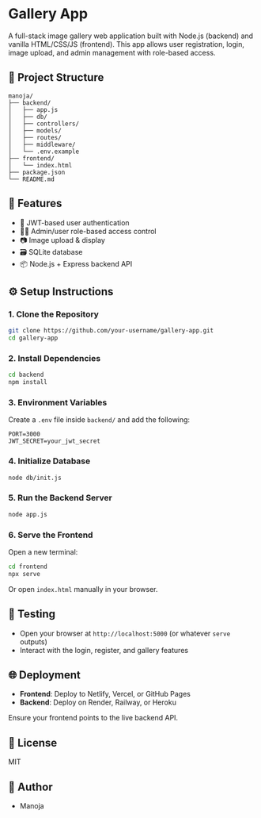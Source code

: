 # Gallery App

A full-stack image gallery web application built with Node.js (backend) and vanilla HTML/CSS/JS (frontend). This app allows user registration, login, image upload, and admin management with role-based access.

## 📁 Project Structure

```
manoja/
├── backend/
│   ├── app.js
│   ├── db/
│   ├── controllers/
│   ├── models/
│   ├── routes/
│   ├── middleware/
│   └── .env.example
├── frontend/
│   └── index.html
├── package.json
└── README.md
```

## 🚀 Features

- 🔐 JWT-based user authentication
- 🧑‍💻 Admin/user role-based access control
- 📷 Image upload & display
- 🗃 SQLite database
- 📦 Node.js + Express backend API

## ⚙️ Setup Instructions

### 1. Clone the Repository

```bash
git clone https://github.com/your-username/gallery-app.git
cd gallery-app
```

### 2. Install Dependencies

```bash
cd backend
npm install
```

### 3. Environment Variables

Create a `.env` file inside `backend/` and add the following:

```env
PORT=3000
JWT_SECRET=your_jwt_secret
```

### 4. Initialize Database

```bash
node db/init.js
```

### 5. Run the Backend Server

```bash
node app.js
```

### 6. Serve the Frontend

Open a new terminal:

```bash
cd frontend
npx serve
```

Or open `index.html` manually in your browser.

## 🧪 Testing

- Open your browser at `http://localhost:5000` (or whatever `serve` outputs)
- Interact with the login, register, and gallery features

## 🌐 Deployment

- **Frontend**: Deploy to Netlify, Vercel, or GitHub Pages
- **Backend**: Deploy on Render, Railway, or Heroku

Ensure your frontend points to the live backend API.

## 📄 License

MIT

## 👤 Author

- Manoja